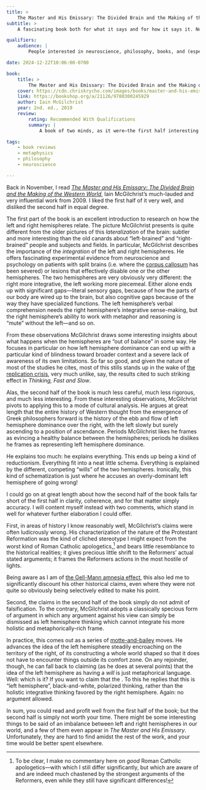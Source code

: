 ```yaml
---
title: >
    The Master and His Emissary: The Divided Brain and the Making of the Western World
subtitle: >
    A fascinating book both for what it says and for how it says it. Not, however, all that it is made out to be!

qualifiers:
    audience: |
        People interested in neuroscience, philosophy, books, and (especially) the intersection of the three; takes for granted a very small degree of background knowledge about neuroscience and philosophy.

date: 2024-12-22T10:06:00-0700

book:
    title: >
        The Master and His Emissary: The Divided Brain and the Making of the Western World
    cover: https://cdn.chriskrycho.com/images/books/master-and-his-emissary.jpg
    link: https://bookshop.org/a/21126/9780300245929
    author: Iain McGilchrist
    year: 2nd. ed., 2019
    review:
        rating: Recommended With Qualifications
        summary: |
            A book of two minds, as it were—the first half interesting and well worth your time, a fascinating look at what we know about the brain hemispheres; the second half an off-the-rails cultural history that goes far beyond the evidence.

tags:
    - book reviews
    - metaphysics
    - philosophy
    - neuroscience

---
```


Back in November, I read [<cite>The Master and His Emissary: The Divided Brain and the Making of the Western World</cite>]({{book.link}}), Iain McGilchrist’s much-lauded and very influential work from 2009. I liked the first half of it very well, and disliked the second half in equal degree.

The first part of the book is an excellent introduction to research on how the left and right hemispheres relate. The picture McGilchrist presents is quite different from the older pictures of this *lateralization* of the brain: subtler and more interesting than the old canards about “left-brained” and “right-brained” people and subjects and fields. In particular, McGilchrist describes the importance of the *integration* of the left and right hemispheres. He offers fascinating experimental evidence from neuroscience and psychology on patients with split brains (i.e. where the [corpus callosum](https://en.wikipedia.org/wiki/Corpus_callosum) has been severed) or lesions that effectively disable one or the other hemispheres. The two hemispheres are very obviously very different: the right more integrative, the left working more piecemeal. Either alone ends up with significant gaps—literal sensory gaps, because of how the parts of our body are wired up to the brain, but also cognitive gaps because of the way they have specialized functions. The left hemisphere’s verbal comprehension needs the right hemisphere’s integrative sense-making, but the right hemisphere’s ability to work with metaphor and reasoning is “mute” without the left—and so on.

From these observations McGilchrist draws some interesting insights about what happens when the hemispheres are “out of balance” in some way. He focuses in particular on how left hemisphere dominance can end up with a particular kind of blindness toward broader context and a severe lack of awareness of its own limitations. So far so good, and given the nature of most of the studies he cites, most of this stills stands up in the wake of [the replication crisis](https://en.wikipedia.org/wiki/Replication_crisis), very much unlike, say, the results cited to such striking effect in <cite>Thinking, Fast and Slow</cite>.

Alas, the second half of the book is much less careful, much less rigorous, and much less interesting. From these interesting observations, McGilchrist pivots to applying this to a mode of cultural analysis. He argues at great length that the entire history of Western thought from the emergence of Greek philosophers forward is the history of the ebb and flow of left hemisphere dominance over the right, with the left slowly but surely ascending to a position of ascendance. Periods McGilchrist likes he frames as evincing a healthy balance between the hemispheres; periods he dislikes he frames as representing left hemisphere dominance.

He explains too much: he explains everything. This ends up being a kind of reductionism. Everything fit into a neat little schema. Everything is explained by the different, competing “wills” of the two hemispheres. Ironically, this kind of schematization is just where he accuses an overly-dominant left hemisphere of going wrong!

I could go on at great length about how the second half of the book falls far short of the first half in clarity, coherence, and for that matter simply accuracy. I will content myself instead with two comments, which stand in well for whatever further elaboration I could offer.

First, in areas of history I know reasonably well, McGilchrist’s claims were often ludicrously wrong. His characterization of the nature of the Protestant Reformation was the kind of cliched stereotype I might expect from the worst kind of Roman Catholic apologetics,[^1] and bears little resemblance to the historical realities; it  gives precious little shrift to the Reformers’ actual stated arguments; it frames the Reformers actions in the most hostile of lights.

Being aware as I am of [the Gell-Mann amnesia effect](https://en.wikipedia.org/wiki/Michael_Crichton#Gell-Mann_amnesia_effect), this also led me to significantly discount his other historical claims, even where they were not quite so obviously being selectively edited to make his point.

Second, the claims in the second half of the book simply do not admit of falsification. To the contrary, McGilchrist adopts a classically specious form of argument in which any argument against his view can simply be dismissed as left hemisphere thinking which cannot integrate his more holistic and metaphorically-rich frame.

In practice, this comes out as a series of [motte-and-bailey](https://en.wikipedia.org/wiki/Motte-and-bailey_fallacy) moves. He advances the idea of the left hemisphere steadily encroaching on the territory of the right, of its constructing a whole world shaped so that it does not have to encounter things outside its comfort zone. On any rejoinder, though, he can fall back to claiming (as he does at several points) that the idea of the left hemisphere as having a *will* is just metaphorical language. Well: which is it? If you want to claim that the . To this he replies that this is “left hemisphere”, black-and-white, polarized thinking, rather than the holistic integrative thinking favored by the right hemisphere. Again: no argument allowed.

In sum, you could read and profit well from the first half of the book; but the second half is simply not worth your time. There might be some interesting things to be said of an imbalance between left and right hemispheres in our world, and a few of them even appear in <cite>The Master and His Emissary</cite>. Unfortunately, they are hard to find amidst the rest of the work, and your time would be better spent elsewhere.

[^1]:	To be clear, I make no commentary here on *good* Roman Catholic apologetics—with which I still differ significantly, but which are aware of and are indeed much chastened by the strongest arguments of the Reformers, even while they still have significant differences!